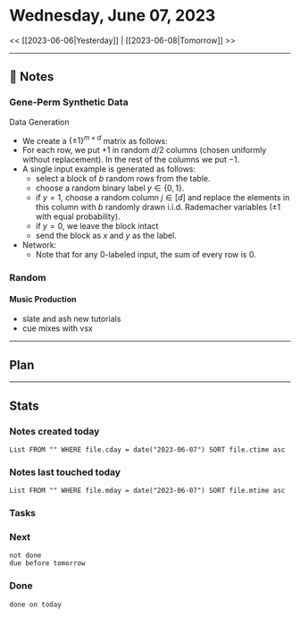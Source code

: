 


# Wednesday, June 07, 2023

<< [[2023-06-06|Yesterday]] | [[2023-06-08|Tomorrow]] >>

---

## 📝 Notes


### Gene-Perm Synthetic Data
Data Generation
- We create a $\{\pm 1\}^{m \times d}$ matrix as follows:
- For each row, we put $+1$ in random $d/2$ columns (chosen uniformly without replacement). In the rest of the columns we put $-1$. 
- A single input example is generated as follows:
	- select a block of $b$ random rows from the table.
	- choose a random binary label $y \in \{0,1\}$. 
	- if $y=1$, choose a random column $j \in [d]$ and replace the elements in this column with $b$ randomly drawn i.i.d. Rademacher variables ($\pm 1$ with equal probability).
	- if $y=0$, we leave the block intact
	- send the block as $x$ and $y$ as the label.
- Network:
	- Note that for any $0$-labeled input, the sum of every row is $0$.



### Random
#### Music Production
- slate and ash new tutorials
- cue mixes with vsx

---

## Plan


---
## Stats
### Notes created today
```dataview
List FROM "" WHERE file.cday = date("2023-06-07") SORT file.ctime asc
```

### Notes last touched today
```dataview
List FROM "" WHERE file.mday = date("2023-06-07") SORT file.mtime asc
```



### Tasks

### Next

```tasks
not done 
due before tomorrow
```

### Done

```tasks
done on today
```
